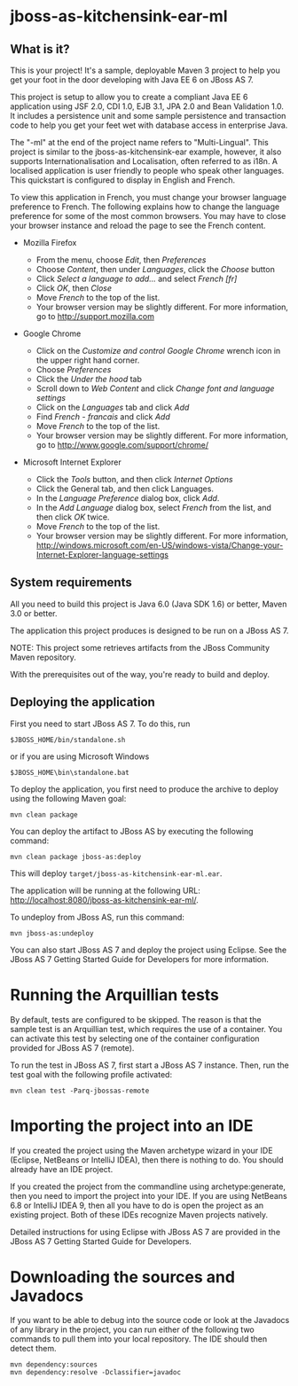jboss-as-kitchensink-ear-ml
===========================

What is it?
-----------

This is your project! It's a sample, deployable Maven 3 project to help you
get your foot in the door developing with Java EE 6 on JBoss AS 7. 

This project is setup to allow you to create a compliant Java EE 6 application 
using JSF 2.0, CDI 1.0, EJB 3.1, JPA 2.0 and Bean Validation 1.0. It includes
a persistence unit and some sample persistence and transaction code to help 
you get your feet wet with database access in enterprise Java. 

The "-ml" at the end of the project name refers to "Multi-Lingual". This 
project is similar to the jboss-as-kitchensink-ear example, however, it also
supports Internationalisation and Localisation, often referred to as i18n.
A localised application is user friendly to people who speak other languages. 
This quickstart is configured to display in English and French. 

To view this application in French, you must change your browser language 
preference to French. The following explains how to change the language 
preference for some of the most common browsers. You may have to close your 
browser instance and reload the page to see the French content.
 
*   Mozilla Firefox 
    *   From the menu, choose *Edit*, then *Preferences*
    *   Choose *Content*, then under *Languages*, click the *Choose* button
    *   Click *Select a language to add...* and select *French [fr]*
    *   Click *OK*, then *Close*
    *   Move *French* to the top of the list.
    *   Your browser version may be slightly different. For more information, 
        go to http://support.mozilla.com

*   Google Chrome 
    *   Click on the *Customize and control Google Chrome* wrench icon in the 
        upper right hand corner.
    *   Choose *Preferences*
    *   Click the *Under the hood* tab
    *   Scroll down to *Web Content* and click *Change font and language 
        settings*
    *   Click on the *Languages* tab and click *Add*
    *   Find *French - francais* and click *Add*
    *   Move *French* to the top of the list.
    *   Your browser version may be slightly different. For more information, 
        go to http://www.google.com/support/chrome/
   
*   Microsoft Internet Explorer
    *   Click the *Tools* button, and then click *Internet Options*
    *   Click the General tab, and then click Languages.
    *   In the *Language Preference* dialog box, click *Add*.
    *   In the *Add Language* dialog box, select *French* from the list, and 
        then click *OK* twice.
    *   Move *French* to the top of the list.
    *   Your browser version may be slightly different. For more information, 
        http://windows.microsoft.com/en-US/windows-vista/Change-your-Internet-Explorer-language-settings

System requirements
-------------------

All you need to build this project is Java 6.0 (Java SDK 1.6) or better, Maven
3.0 or better.

The application this project produces is designed to be run on a JBoss AS 7. 
 
NOTE:
This project some retrieves artifacts from the JBoss Community Maven repository.

With the prerequisites out of the way, you're ready to build and deploy.

Deploying the application
-------------------------
 
First you need to start JBoss AS 7. To do this, run
  
    $JBOSS_HOME/bin/standalone.sh
  
or if you are using Microsoft Windows
 
    $JBOSS_HOME\bin\standalone.bat

To deploy the application, you first need to produce the archive to deploy 
using the following Maven goal:

    mvn clean package

You can deploy the artifact to JBoss AS by executing the following command:

    mvn clean package jboss-as:deploy

This will deploy `target/jboss-as-kitchensink-ear-ml.ear`.
 
The application will be running at the following URL:
           <http://localhost:8080/jboss-as-kitchensink-ear-ml/>.

To undeploy from JBoss AS, run this command:

    mvn jboss-as:undeploy

You can also start JBoss AS 7 and deploy the project using Eclipse. See the 
JBoss AS 7 Getting Started Guide for Developers for more information.
 
Running the Arquillian tests
============================

By default, tests are configured to be skipped. The reason is that the sample
test is an Arquillian test, which requires the use of a container. You can
activate this test by selecting one of the container configuration provided 
for JBoss AS 7 (remote).

To run the test in JBoss AS 7, first start a JBoss AS 7 instance. Then, run the
test goal with the following profile activated:

    mvn clean test -Parq-jbossas-remote

Importing the project into an IDE
=================================

If you created the project using the Maven archetype wizard in your IDE
(Eclipse, NetBeans or IntelliJ IDEA), then there is nothing to do. You should
already have an IDE project.

If you created the project from the commandline using archetype:generate, then
you need to import the project into your IDE. If you are using NetBeans 6.8 or
IntelliJ IDEA 9, then all you have to do is open the project as an existing
project. Both of these IDEs recognize Maven projects natively.
 
Detailed instructions for using Eclipse with JBoss AS 7 are provided in the 
JBoss AS 7 Getting Started Guide for Developers.

Downloading the sources and Javadocs
====================================

If you want to be able to debug into the source code or look at the Javadocs
of any library in the project, you can run either of the following two
commands to pull them into your local repository. The IDE should then detect
them.

    mvn dependency:sources
    mvn dependency:resolve -Dclassifier=javadoc
